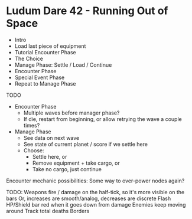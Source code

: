 Ludum Dare 42 - Running Out of Space
============================

* Intro
* Load last piece of equipment
* Tutorial Encounter Phase
* The Choice
* Manage Phase: Settle / Load / Continue
* Encounter Phase
* Special Event Phase
* Repeat to Manage Phase

TODO
* Encounter Phase
  * Multiple waves before manager phase?
  * If die, restart from beginning, or allow retrying the wave a couple times?
* Manage Phase
  * See data on next wave
  * See state of current planet / score if we settle here
  * Choose:
    * Settle here, or
    * Remove equipment + take cargo, or
    * Take no cargo, just continue


Encounter mechanic possibilities:
  Some way to over-power nodes again?

TODO:
  Weapons fire / damage on the half-tick, so it's more visible on the bars
    Or, increases are smooth/analog, decreases are discrete
  Flash HP/Shield bar red when it goes down from damage
  Enemies keep moving around
  Track total deaths
  Borders
